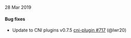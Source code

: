 28 Mar 2019

#### Bug fixes

 - Update to CNI plugins v0.7.5 [cni-plugin #717](https://github.com/projectcalico/cni-plugin/pull/717) (@lwr20)

